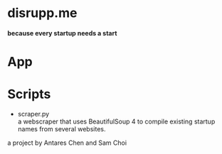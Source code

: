 # disrupp.me
#### because every startup needs a start


# App

# Scripts
- scraper.py  
	a webscraper that uses BeautifulSoup 4 to compile existing startup names from several websites.

a project by Antares Chen and Sam Choi